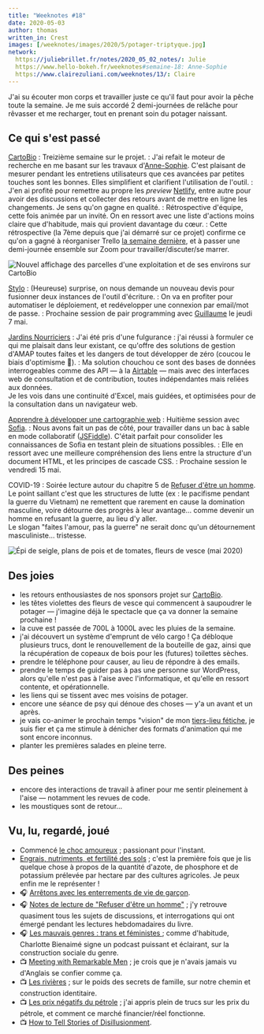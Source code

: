 ```yaml
---
title: "Weeknotes #18"
date: 2020-05-03
author: thomas
written_in: Crest
images: [/weeknotes/images/2020/5/potager-triptyque.jpg]
network:
  https://juliebrillet.fr/notes/2020_05_02_notes/: Julie
  https://www.hello-bokeh.fr/weeknotes#semaine-18: Anne-Sophie
  https://www.clairezuliani.com/weeknotes/13/: Claire
---
```


J'ai su écouter mon corps et travailler juste ce qu'il faut pour
avoir la pêche toute la semaine. Je me suis accordé 2 demi-journées
de relâche pour rêvasser et me recharger, tout en prenant soin
du potager naissant.

<!--more-->

## Ce qui s'est passé

[CartoBio]
: Treizième semaine sur le projet.
: J'ai refait le moteur de recherche en me basant sur les travaux
  d'[Anne-Sophie]. C'est plaisant de mesurer pendant les entretiens utilisateurs que ces avancées par petites touches sont les bonnes.
  Elles simplifient et clarifient l'utilisation de l'outil.
: J'en ai profité pour remettre au propre les _preview_ [Netlify](https://netlify.com), entre autre pour avoir des discussions et collecter des retours avant de mettre en ligne les changements. Je sens qu'on gagne en qualité.
: Rétrospective d'équipe, cette fois animée par un invité. On en ressort avec une liste d'actions moins claire que d'habitude, mais qui provient davantage du cœur.
: Cette rétrospective (la 7ème depuis que j'ai démarré sur ce projet)
  confirme ce qu'on a gagné à réorganiser Trello [la semaine dernière](/weeknotes/17/), et à passer une demi-journée ensemble sur Zoom
  pour travailler/discuter/se marrer.

![](/weeknotes/images/2020/5/cartobio-parcelles.jpg "Nouvel affichage des parcelles d'une exploitation et de ses environs sur CartoBio")

[Stylo]
: (Heureuse) surprise, on nous demande un nouveau devis
  pour fusionner deux instances de l'outil d'écriture.
: On va en profiter pour automatiser le déploiement, et redévelopper
  une connexion par email/mot de passe.
: Prochaine session de pair programming avec [Guillaume] le jeudi 7 mai.

[Jardins Nourriciers]
: J'ai été pris d'une fulgurance : j'ai réussi à formuler
  ce qui me plaisait dans leur existant, ce qu'offre des solutions
  de gestion d'AMAP toutes faites et les dangers de tout développer de zéro (coucou le biais d'optimisme 👋).
: Ma solution chouchou ce sont des bases de données interrogeables
  comme des API — à la [Airtable](https://airtable.com) — mais avec
  des interfaces web de consultation et de contribution, toutes indépendantes mais reliées aux données.<br>
  Je les vois dans une continuité d'Excel, mais guidées,
  et optimisées pour de la consultation dans un navigateur web.


[Apprendre à développer une cartographie web]
: Huitième session avec [Sofia].
: Nous avons fait un pas de côté, pour travailler dans un bac à sable
  en mode collaboratif ([JSFiddle](https://jsfiddle.net)).
  C'était parfait pour consolider les connaissances de Sofia
  en testant plein de situations possibles.
: Elle en ressort avec une meilleure compréhension des liens entre
  la structure d'un document HTML, et les principes de cascade CSS.
: Prochaine session le vendredi 15 mai.


COVID-19
: Soirée lecture autour du chapitre 5 de [Refuser d'être un homme](https://www.syllepse.net/refuser-d-etre-un-homme-_r_62_i_567.html).<br>
  Le point saillant c'est que les structures de lutte (ex : le pacifisme pendant la guerre du Vietnam) ne remettent que rarement en cause
  la domination masculine, voire détourne des progrès à leur avantage…
  comme devenir un homme en refusant la guerre, au lieu d'y aller.<br>
  Le slogan "faites l'amour, pas la guerre" ne serait donc qu'un détournement masculiniste… tristesse.

![](/weeknotes/images/2020/5/potager-triptyque.jpg "Épi de seigle, plans de pois et de tomates, fleurs de vesce (mai 2020)")

## Des joies

- les retours enthousiastes de nos sponsors projet sur [CartoBio].
- les têtes violettes des fleurs de vesce qui commencent à saupoudrer
  le potager — j'imagine déjà le spectacle que ça va donner la semaine prochaine !
- la cuve est passée de 700L à 1000L avec les pluies de la semaine.
- j'ai découvert un système d'emprunt de vélo cargo ! Ça débloque
  plusieurs trucs, dont le renouvellement de la bouteille de gaz,
  ainsi que la récupération de copeaux de bois pour les (futures) toilettes sèches.
- prendre le téléphone pour causer, au lieu de répondre à des emails.
- prendre le temps de guider pas à pas une personne sur WordPress,
  alors qu'elle n'est pas à l'aise avec l'informatique, et qu'elle
  en ressort contente, et opérationnelle.
- les liens qui se tissent avec mes voisins de potager.
- encore une séance de psy qui dénoue des choses — y'a un avant et un après.
- je vais co-animer le prochain temps "vision" de mon [tiers-lieu fétiche][Usine Vivante], je suis fier et ça me stimule à dénicher
  des formats d'animation qui me sont encore inconnus.
- planter les premières salades en pleine terre.

## Des peines

- encore des interactions de travail à afiner pour me sentir
  pleinement à l'aise — notamment les revues de code.
- les moustiques sont de retour…


## Vu, lu, regardé, joué

- Commencé [le choc amoureux](https://fr.wikipedia.org/wiki/Le_Choc_amoureux) ; passionant pour l'instant.
- [Engrais, nutriments, et fertilité des sols](https://resiliencealimentaire.org/engrais-nutriments-et-fertilite-des-sols/) ;
  c'est la première fois que je lis quelque chose à propos de la quantité
  d'azote, de phosphore et de potassium prélevée par hectare par des cultures agricoles. Je peux enfin me le représenter !
- 🎧 [Arrêtons avec les enterrements de vie de garçon](https://player.fm/series/mansplaining-2466867/arretons-avec-les-enterrements-de-vie-de-garcon).
- 🎧 [Notes de lecture de "Refuser d'être un homme"](https://anchor.fm/floraisons/episodes/2-4--Refuser-dtre-un-homme-John-Stoltenberg-ebgqm7) ;
  j'y retrouve quasiment tous les sujets de discussions, et interrogations
  qui ont émergé pendant les lectures hebdomadaires du livre.
- 🎧 [Les mauvais genres : trans et féministes ](https://www.arteradio.com/son/61663807/les_mauvais_genres_trans_et_feministes_25) ;
  comme d'habitude, Charlotte Bienaimé signe un podcast puissant
  et éclairant, sur la construction sociale du genre.
- 📺 [Meeting with Remarkable Men](https://www.meetingswithremarkablemen.com/) ; je crois que je n'avais jamais
  vu d'Anglais se confier comme ça.
- 📺 [Les rivières](http://lesrivieres.maihua.fr/) ; sur le poids
  des secrets de famille, sur notre chemin et construction identitaire.
- 📺 [Les prix négatifs du pétrole](https://www.youtube.com/watch?v=Qf-VuCNLA8I) ; j'ai appris plein de trucs sur les prix du pétrole, et
  comment ce marché financier/réel fonctionne.
- 📺 [How to Tell Stories of Disillusionment](https://www.youtube.com/watch?v=1NXt0I8Z3do).


[détour.studio]: /
[Stylo]: https://github.com/EcrituresNumeriques/stylo
[Jardins Nourriciers]: https://www.lesjardinsnourriciers.com/
[CartoBio]: https://cartobio.org/
[Usine Vivante]: https://www.usinevivante.org
[Apprendre à développer une cartographie web]: https://github.com/sofiaboulaarab/carto_recherche

[Sofia]: https://twitter.com/sofiaboulaarab
[Anne-Sophie]: https://hello-bokeh.fr
[Guillaume]: https://www.yuzutech.fr/
